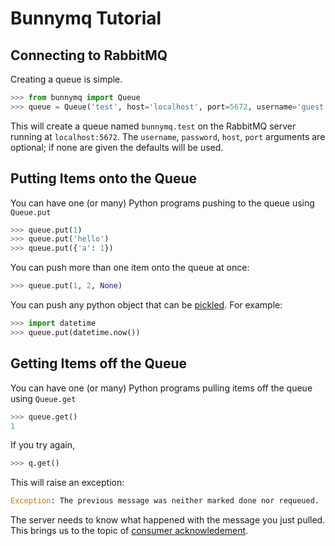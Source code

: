 # Bunnymq Tutorial

## Connecting to RabbitMQ

Creating a queue is simple.

```python
>>> from bunnymq import Queue
>>> queue = Queue('test', host='localhost', port=5672, username='guest', password='guest')
```

This will create a queue named `bunnymq.test` on the RabbitMQ server running at `localhost:5672`.
The `username`, `password`, `host`, `port` arguments are optional; if none are given the defaults will be used.


## Putting Items onto the Queue

You can have one (or many) Python programs pushing to the queue using `Queue.put`

```python
>>> queue.put(1)
>>> queue.put('hello')
>>> queue.put({'a': 1})
```

You can push more than one item onto the queue at once:

```python
>>> queue.put(1, 2, None)
```

You can push any python object that can be [pickled](http://docs.python.org/library/pickle.html). For example:

```python
>>> import datetime
>>> queue.put(datetime.now())
```

## Getting Items off the Queue
You can have one (or many) Python programs pulling items off the queue using `Queue.get`

```python
>>> queue.get()
1
```

If you try again,

```python
>>> q.get()
```
This will raise an exception:
```python
Exception: The previous message was neither marked done nor requeued.
```
The server needs to know what happened with the message you just pulled. This brings us to the topic of [consumer acknowledement](https://www.rabbitmq.com/confirms.html).
